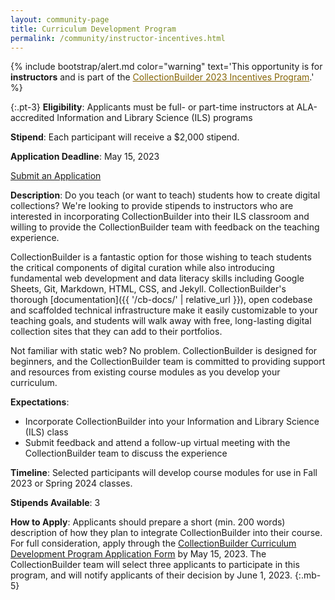 ```yaml
---
layout: community-page
title: Curriculum Development Program
permalink: /community/instructor-incentives.html
---
```


{% include bootstrap/alert.md color="warning" text='This opportunity is for <strong>instructors</strong> and is part of the <a href="/community/" class="font-weight-bold" style="color: #856404;">CollectionBuilder 2023 Incentives Program</a>.' %}

{:.pt-3}
**Eligibility**: Applicants must be full- or part-time instructors at ALA-accredited Information and Library Science (ILS) programs

**Stipend**: Each participant will receive a $2,000 stipend.

**Application Deadline**: May 15, 2023

<div class="text-center">
    <a href="#" class="btn btn-info btn-lg mb-4 mx-1"><span class="fas fa-edit"></span> Submit an Application</a>
</div>

**Description**: Do you teach (or want to teach) students how to create digital collections? We're looking to provide stipends to instructors who are interested in incorporating CollectionBuilder into their ILS classroom and willing to provide the CollectionBuilder team with feedback on the teaching experience.

CollectionBuilder is a fantastic option for those wishing to teach students the critical components of digital curation while also introducing fundamental web development and data literacy skills including Google Sheets, Git, Markdown, HTML, CSS, and Jekyll. CollectionBuilder's thorough [documentation]({{ '/cb-docs/' | relative_url }}), open codebase and scaffolded technical infrastructure make it easily customizable to your teaching goals, and students will walk away with free, long-lasting digital collection sites that they can add to their portfolios. 

Not familiar with static web? No problem. CollectionBuilder is designed for beginners, and the CollectionBuilder team is committed to providing support and resources from existing course modules as you develop your curriculum.

**Expectations**:
- Incorporate CollectionBuilder into your Information and Library Science (ILS) class
- Submit feedback and attend a follow-up virtual meeting with the CollectionBuilder team to discuss the experience

**Timeline**: Selected participants will develop course modules for use in Fall 2023 or Spring 2024 classes.

**Stipends Available**: 3

**How to Apply**: Applicants should prepare a short (min. 200 words) description of how they plan to integrate CollectionBuilder into their course. For full consideration, apply through the [CollectionBuilder Curriculum Development Program Application Form](#) by May 15, 2023. The CollectionBuilder team will select three applicants to participate in this program, and will notify applicants of their decision by June 1, 2023. 
{:.mb-5}